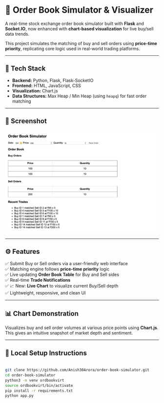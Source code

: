 # 🧮 Order Book Simulator & Visualizer

A real-time stock exchange order book simulator built with **Flask** and **Socket.IO**, now enhanced with **chart-based visualization** for live buy/sell data trends.

This project simulates the matching of buy and sell orders using **price-time priority**, replicating core logic used in real-world trading platforms.

---

## 🔧 Tech Stack

- **Backend:** Python, Flask, Flask-SocketIO
- **Frontend:** HTML, JavaScript, CSS
- **Visualization:** Chart.js
- **Data Structures:** Max Heap / Min Heap (using `heapq`) for fast order matching

---

## 📸 Screenshot

![Order Book Demo](image.png)

---

## ⚙️ Features

✅ Submit Buy or Sell orders via a user-friendly web interface  
✅ Matching engine follows **price-time priority** logic  
✅ Live updating **Order Book Table** for Buy and Sell sides  
✅ Real-time **Trade Notifications**  
✅ 📈 New: **Live Chart** to visualize current Buy/Sell depth  
✅ Lightweight, responsive, and clean UI  

---

## 📊 Chart Demonstration

Visualizes buy and sell order volumes at various price points using **Chart.js**.  
This gives an intuitive snapshot of market depth and sentiment.

---

## 🚀 Local Setup Instructions

```bash

git clone https://github.com/Anish30Arora/order-book-simulator.git
cd order-book-simulator
python3 -m venv ordbookvirt
source ordbookvirt/bin/activate 
pip install -r requirements.txt
python app.py



